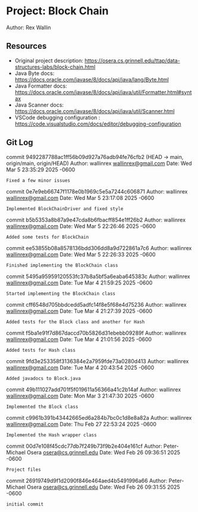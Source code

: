 # Project: Block Chain

Author: Rex Wallin

## Resources

*   Original project description: https://osera.cs.grinnell.edu/ttap/data-structures-labs/block-chain.html
*   Java Byte docs: https://docs.oracle.com/javase/8/docs/api/java/lang/Byte.html
*   Java Formatter docs: https://docs.oracle.com/javase/8/docs/api/java/util/Formatter.html#syntax
*   Java Scanner docs: https://docs.oracle.com/javase/8/docs/api/java/util/Scanner.html
*   VSCode debugging configuration : https://code.visualstudio.com/docs/editor/debugging-configuration

## Git Log

commit 9492287788ac1ff56b09d927a76adb94fe76cfb2 (HEAD -> main, origin/main, origin/HEAD)
Author: wallinrex <wallinrex@gmail.com>
Date:   Wed Mar 5 23:35:29 2025 -0600

    Fixed a few minor issues

commit 0e7e9eb66747f1178e0b1969c5e5a7244c606871
Author: wallinrex <wallinrex@gmail.com>
Date:   Wed Mar 5 23:17:08 2025 -0600

    Implemented BlockChainDriver and fixed style

commit b5b5353a8b87a9e47cda8b6fbacff854e1ff26b2
Author: wallinrex <wallinrex@gmail.com>
Date:   Wed Mar 5 22:26:46 2025 -0600

    Added some tests for BlockChain

commit ee53855b08a8578136bdd306dd8a9d722861a7c6
Author: wallinrex <wallinrex@gmail.com>
Date:   Wed Mar 5 22:26:33 2025 -0600

    Finished implementing the BlockChain class

commit 5495a95959120553fc37b8a5bf5a6eaba645383c
Author: wallinrex <wallinrex@gmail.com>
Date:   Tue Mar 4 21:59:25 2025 -0600

    Started implementing the BlockChain class

commit cff6548d705bbdcedd5adfc14f8e5f68e4d75236
Author: wallinrex <wallinrex@gmail.com>
Date:   Tue Mar 4 21:27:39 2025 -0600

    Added tests for the Block class and another for Hash

commit f5ba1e91f7d867daccd70b5826d31ebebb09289f
Author: wallinrex <wallinrex@gmail.com>
Date:   Tue Mar 4 21:01:56 2025 -0600

    Added tests for Hash class

commit 9fd3e253358f3136384e2a7959fde73a0280d413
Author: wallinrex <wallinrex@gmail.com>
Date:   Tue Mar 4 20:43:54 2025 -0600

    Added javadocs to Block.java

commit 49b111027add701f5f019611a56366a41c2b14af
Author: wallinrex <wallinrex@gmail.com>
Date:   Mon Mar 3 21:47:30 2025 -0600

    Implemented the Block class

commit c9961b391b43442665ed6a284b7bc0c1d8e8a82a
Author: wallinrex <wallinrex@gmail.com>
Date:   Thu Feb 27 22:53:24 2025 -0600

    Implemented the Hash wrapper class

commit 00d7e108f45cdc77db7f249b73f9b2e404e161cf
Author: Peter-Michael Osera <osera@cs.grinnell.edu>
Date:   Wed Feb 26 09:36:51 2025 -0600

    Project files

commit 26919749d9f1d2090f846e464aed4b5491996a66
Author: Peter-Michael Osera <osera@cs.grinnell.edu>
Date:   Wed Feb 26 09:31:55 2025 -0600

    initial commit
